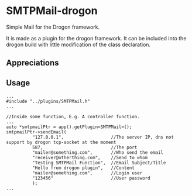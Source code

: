 # SMTPMail-drogon
Simple Mail for the Drogon framework.

It is made as a plugin for the drogon framework.
It can be included into the drogon build with little
modification of the class declaration.

## Appreciations


## Usage
```
...
#include "../plugins/SMTPMail.h"
...

//Inside some function, E.g. A controller function.
...
auto *smtpmailPtr = app().getPlugin<SMTPMail>();
smtpmailPtr->sendEmail(
          "127.0.0.1",                  //The server IP, dns not support by drogon tcp-socket at the moment
          587,                          //The port
          "mailer@something.com",       //Who send the email
          "receiver@otherthing.com",    //Send to whom
          "Testing SMTPMail Function",  //Email Subject/Title
          "Hello from drogon plugin",   //Content
          "mailer@something.com",       //Login user
          "123456"                      //User password
          );
...

```
